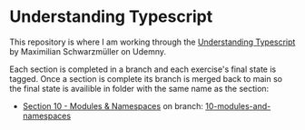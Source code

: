 # Understanding Typescript

This repository is where I am working through the [Understanding Typescript](https://www.udemy.com/course/understanding-typescript) by Maximilian Schwarzmüller on Udemny.

Each section is completed in a branch and each exercise's final state is tagged. Once a section is complete its branch is merged back to main so the final state is availible in folder with the same name as the section:
* [Section 10 - Modules & Namespaces](Section%2010%20-%20Modules%20&%20Namespaces) on branch: [10-modules-and-namespaces](https://github.com/jonsmorrow/UNDERSTANDING-TS/tree/10-modules-and-namespaces)